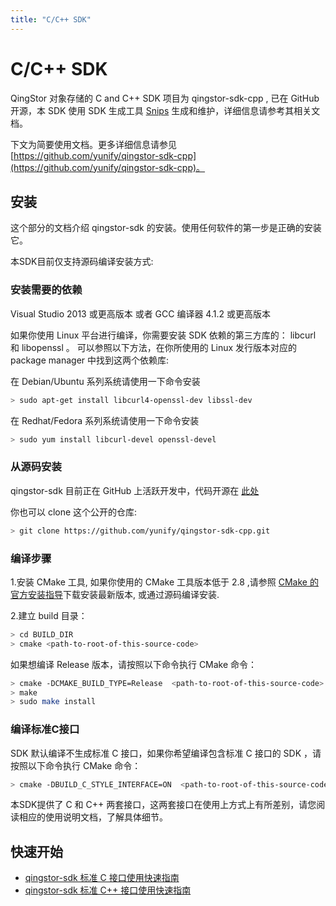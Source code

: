 ```yaml
---
title: "C/C++ SDK"
---
```


# C/C++ SDK

QingStor 对象存储的 C and C++ SDK 项目为 qingstor-sdk-cpp , 已在 GitHub 开源，本 SDK 使用 SDK 生成工具 [Snips](https://github.com/yunify/snips) 生成和维护，详细信息请参考其相关文档。

下文为简要使用文档。更多详细信息请参见 [https://github.com/yunify/qingstor-sdk-cpp](https://github.com/yunify/qingstor-sdk-cpp)。

## 安装

这个部分的文档介绍 qingstor-sdk 的安装。使用任何软件的第一步是正确的安装它。

本SDK目前仅支持源码编译安装方式:

### 安装需要的依赖

Visual Studio 2013 或更高版本
或者 GCC 编译器 4.1.2 或更高版本

如果你使用 Linux 平台进行编译，你需要安装 SDK 依赖的第三方库的： libcurl 和 libopenssl 。
可以参照以下方法，在你所使用的 Linux 发行版本对应的 package manager 中找到这两个依赖库:

在 Debian/Ubuntu 系列系统请使用一下命令安装

```bash
> sudo apt-get install libcurl4-openssl-dev libssl-dev
```

在 Redhat/Fedora 系列系统请使用一下命令安装

```bash
> sudo yum install libcurl-devel openssl-devel
```

### 从源码安装

qingstor-sdk 目前正在 GitHub 上活跃开发中，代码开源在
[此处](https://github.com/yunify/qingstor-sdk-cpp)

你也可以 clone 这个公开的仓库:

```bash
> git clone https://github.com/yunify/qingstor-sdk-cpp.git
```

### 编译步骤

1.安装 CMake 工具, 如果你使用的 CMake 工具版本低于 2.8 ,请参照 [CMake 的官方安装指导](https://cmake.org/install/)下载安装最新版本, 或通过源码编译安装.

2.建立 build 目录：

```bash
> cd BUILD_DIR
> cmake <path-to-root-of-this-source-code>
```

如果想编译 Release 版本，请按照以下命令执行 CMake 命令：

```bash
> cmake -DCMAKE_BUILD_TYPE=Release  <path-to-root-of-this-source-code>
> make
> sudo make install
```

### 编译标准C接口

SDK 默认编译不生成标准 C 接口，如果你希望编译包含标准 C 接口的 SDK ，请按照以下命令执行 CMake 命令：

```bash
> cmake -DBUILD_C_STYLE_INTERFACE=ON  <path-to-root-of-this-source-code>
```

本SDK提供了 C 和 C++ 两套接口，这两套接口在使用上方式上有所差别，请您阅读相应的使用说明文档，了解具体细节。

## 快速开始
- [qingstor-sdk 标准 C 接口使用快速指南](c/)
- [qingstor-sdk 标准 C++ 接口使用快速指南](cpp/)
